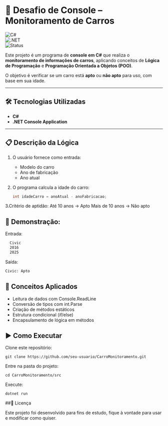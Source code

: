 # 🚗 Desafio de Console – Monitoramento de Carros  

![C#](https://img.shields.io/badge/C%23-239120?style=for-the-badge&logo=c-sharp&logoColor=white)  
![.NET](https://img.shields.io/badge/.NET-512BD4?style=for-the-badge&logo=dotnet&logoColor=white)  
![Status](https://img.shields.io/badge/status-concluído-brightgreen?style=for-the-badge)  

Este projeto é um programa de **console em C#** que realiza o **monitoramento de informações de carros**, aplicando conceitos de **Lógica de Programação** e **Programação Orientada a Objetos (POO)**.  

O objetivo é verificar se um carro está **apto** ou **não apto** para uso, com base em sua idade.  

---

## 🛠️ Tecnologias Utilizadas
- **C#**
- **.NET Console Application**

---

## 📋 Descrição da Lógica
1. O usuário fornece como entrada:
   - Modelo do carro
   - Ano de fabricação
   - Ano atual

2. O programa calcula a idade do carro:
   ```csharp
   int idadeCarro = anoAtual - anoFabricacao;
3.Critério de aptidão:
Até 10 anos → Apto
Mais de 10 anos → Não apto

## 📌 Demonstração:
Entrada:
```bash
  Civic
  2016
  2025
```

Saída:
```bash
Civic: Apto
```

## 🚀 Conceitos Aplicados

  - Leitura de dados com Console.ReadLine
  - Conversão de tipos com int.Parse
  - Criação de métodos estáticos
  - Estrutura condicional (if/else)
  - Encapsulamento de lógica em métodos

## ▶️ Como Executar

Clone este repositório:
```
git clone https://github.com/seu-usuario/CarroMonitoramento.git
```

Entre na pasta do projeto:
```
cd CarroMonitoramento/src
```

Execute:
```
dotnet run
```

##📜 Licença

Este projeto foi desenvolvido para fins de estudo, fique à vontade para usar e modificar como quiser.
